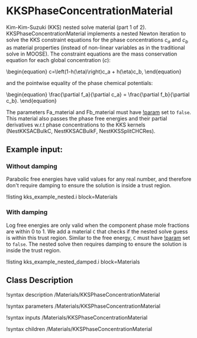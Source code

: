 # KKSPhaseConcentrationMaterial

Kim-Kim-Suzuki (KKS) nested solve material (part 1 of 2). KKSPhaseConcentrationMaterial implements a nested Newton iteration to solve the KKS constraint equations for the phase concentrations $c_a$ and $c_b$ as material properties (instead of non-linear variables as in the traditional solve in MOOSE). The constraint equations are the mass conservation equation for each global concentration ($c$):

\begin{equation}
c=\left(1-h(\eta)\right)c_a + h(\eta)c_b,
\end{equation}

and the pointwise equality of the phase chemical potentials:

\begin{equation}
\frac{\partial f_a}{\partial c_a} = \frac{\partial f_b}{\partial c_b}.
\end{equation}

The parameters Fa_material and Fb_material must have [!param](/Materials/KKSPhaseConcentrationMaterial/compute) set to `false`. This material also passes the phase free energies and their partial derivatives w.r.t phase concentrations to the KKS kernels (NestKKSACBulkC, NestKKSACBulkF, NestKKSSplitCHCRes).

## Example input:

### Without damping

Parabolic free energies have valid values for any real number, and therefore don't require damping to ensure the solution is inside a trust region.

!listing kks_example_nested.i block=Materials

### With damping

Log free energies are only valid when the component phase mole fractions are within 0 to 1. We add a material `C` that checks if the nested solve guess is within this trust region. Similar to the free energy, `C` must have [!param](/Materials/KKSPhaseConcentrationMaterial/compute) set to `false`. The nested solve then requires damping to ensure the solution is inside the trust region.

!listing kks_example_nested_damped.i block=Materials

## Class Description

!syntax description /Materials/KKSPhaseConcentrationMaterial

!syntax parameters /Materials/KKSPhaseConcentrationMaterial

!syntax inputs /Materials/KKSPhaseConcentrationMaterial

!syntax children /Materials/KKSPhaseConcentrationMaterial
